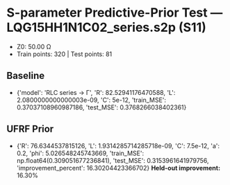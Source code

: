 # S-parameter Predictive-Prior Test — LQG15HH1N1C02_series.s2p (S11)
- Z0: 50.00 Ω
- Train points: 320  |  Test points: 81

## Baseline
- {'model': 'RLC series -> Γ', 'R': 82.52941176470588, 'L': 2.0800000000000003e-09, 'C': 5e-12, 'train_MSE': 0.37037108960987186, 'test_MSE': 0.3768266038402361}

## UFRF Prior
- {'R': 76.6344537815126, 'L': 1.9314285714285718e-09, 'C': 7.5e-12, 'a': 0.2, 'phi': 5.026548245743669, 'train_MSE': np.float64(0.309051677236841), 'test_MSE': 0.3153961641979756, 'improvement_percent': 16.30204423366702}
**Held-out improvement:** 16.30%